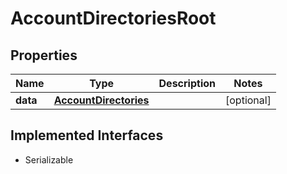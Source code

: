 

# AccountDirectoriesRoot


## Properties

Name | Type | Description | Notes
------------ | ------------- | ------------- | -------------
**data** | [**AccountDirectories**](AccountDirectories.md) |  |  [optional]


## Implemented Interfaces

* Serializable


